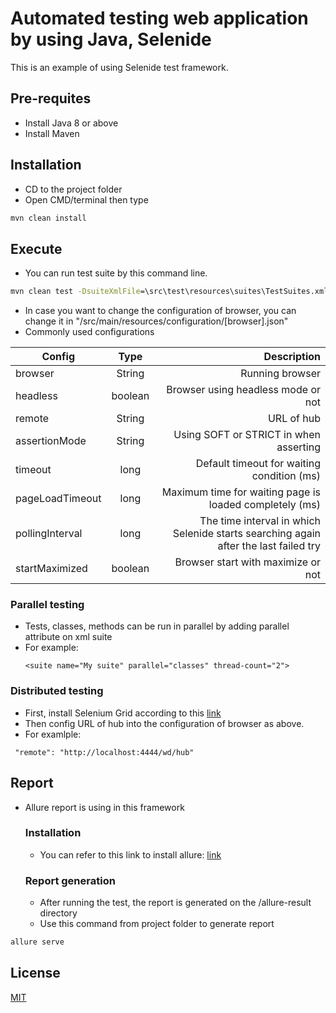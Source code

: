 # Automated testing web application by using Java, Selenide

This is an example of using Selenide test framework.

## Pre-requites

- Install Java 8 or above
- Install Maven

## Installation

- CD to the project folder
- Open CMD/terminal then type

```cmd
mvn clean install
```

## Execute

- You can run test suite by this command line.

```cmd
mvn clean test -DsuiteXmlFile=\src\test\resources\suites\TestSuites.xml
```

- In case you want to change the configuration of browser, you can change it in "/src/main/resources/configuration/[browser].json"
- Commonly used configurations

| Config          |  Type   |                                                                          Description | 
|-----------------|:-------:|-------------------------------------------------------------------------------------:|
| browser         | String  |                                                                      Running browser |
| headless        | boolean |                                                   Browser using headless mode or not |
| remote          | String  |                                                                           URL of hub |
| assertionMode   | String  |                                               Using SOFT or STRICT in when asserting |
| timeout         |  long   |                                           Default timeout for waiting condition (ms) |
| pageLoadTimeout |  long   |                              Maximum time for waiting page is loaded completely (ms) |
| pollingInterval |  long   | The time interval in which Selenide starts searching again after the last failed try |
| startMaximized  | boolean |                                                   Browser start with maximize or not |

### Parallel testing

- Tests, classes, methods can be run in parallel by adding parallel attribute on xml suite
- For example:
  ```
  <suite name="My suite" parallel="classes" thread-count="2">
  ```

### Distributed testing

- First, install Selenium Grid according to this [link](https://www.selenium.dev/documentation/grid/getting_started/)
- Then config URL of hub into the configuration of browser as above. 
- For examlple:
```
 "remote": "http://localhost:4444/wd/hub"
```

## Report

- Allure report is using in this framework

  ### Installation
    - You can refer to this link to install allure: [link](https://docs.qameta.io/allure/#_installing_a_commandline)
  ### Report generation
    - After running the test, the report is generated on the /allure-result directory
    - Use this command from project folder to generate report

```cmd
allure serve
```

## License

[MIT](https://choosealicense.com/licenses/mit/)